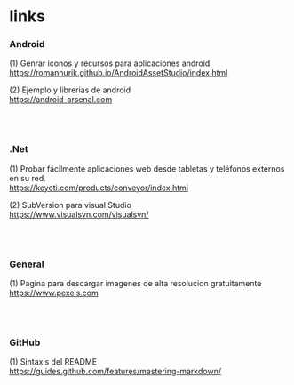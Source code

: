 # links

### **Android**
(1) Genrar iconos y recursos para aplicaciones android <br>
https://romannurik.github.io/AndroidAssetStudio/index.html <br>

(2) Ejemplo y librerias de android <br>
https://android-arsenal.com<br>

<br>
<br>

### **.Net**
(1) Probar fácilmente aplicaciones web desde tabletas y teléfonos externos en su red.<br>
https://keyoti.com/products/conveyor/index.html <br>

(2) SubVersion para visual Studio<br>
https://www.visualsvn.com/visualsvn/ <br>

<br>
<br>

### **General**
(1) Pagina para descargar imagenes de alta resolucion gratuitamente <br>
https://www.pexels.com

<br>
<br>

### **GitHub**
(1) Sintaxis del README <br>
https://guides.github.com/features/mastering-markdown/
